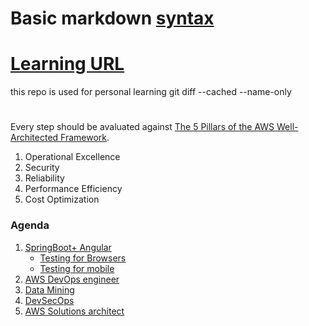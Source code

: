 # Basic markdown [syntax](https://help.github.com/en/articles/basic-writing-and-formatting-syntax#links)
# [Learning URL](https://app.pluralsight.com)
this repo is used for personal learning 
git diff --cached --name-only
#
Every step should be avaluated against 
[The 5 Pillars of the AWS Well-Architected Framework](https://aws.amazon.com/blogs/apn/the-5-pillars-of-the-aws-well-architected-framework/).
1. Operational Excellence
2. Security
3. Reliability
4. Performance Efficiency
5. Cost Optimization


### Agenda 

1. [SpringBoot+ Angular]( https://www.javaguides.net/2019/06/spring-boot-angular-7-crud-example-tutorial.html )
	- [Testing for Browsers](https://medium.com/@briananderson2209/best-automation-testing-tools-for-2018-top-10-reviews-8a4a19f664d2)
	- [Testing for mobile](https://medium.com/@briananderson2209/best-automation-testing-tools-for-2018-top-10-reviews-8a4a19f664d2)
2. [AWS DevOps engineer]( https://www.udemy.com/share/101Btg/ )
3. [Data Mining]()
4. [DevSecOps](https://github.com/hysnsec/DevSecOps-Studio)
5. [AWS Solutions architect](https://aws.amazon.com/certification/certified-solutions-architect-professional/)